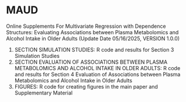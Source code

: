# MAUD
 Online Supplements For Multivariate Regression with Dependence Structures: Evaluating Associations between Plasma Metabolomics and Alcohol Intake in Older Adults (Update Date 05/16/2025, VERSION 1.0.0)

1. SECTION SIMULATION STUDIES: R code and results for Section 3 Simulation Studies
2. SECTION EVALUATION OF ASSOCIATIONS BETWEEN PLASMA METABOLOMICS AND ALCOHOL INTAKE IN OLDER ADULTS: R code and results for Section 4 Evaluation of Associations between Plasma Metabolomics and Alcohol Intake in Older Adults
3. FIGURES: R code for creating figures in the main paper and Supplementary Material
